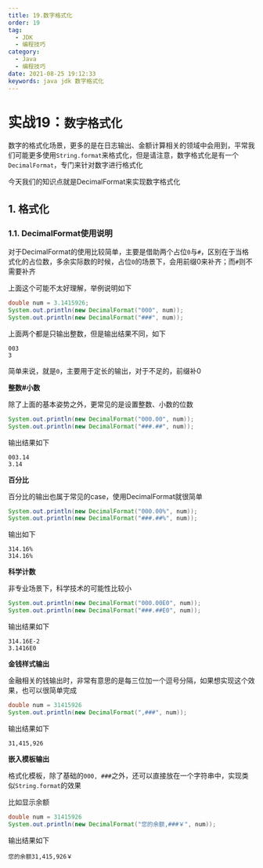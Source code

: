 ```yaml
---
title: 19.数字格式化
order: 19
tag:
  - JDK
  - 编程技巧
category:
  - Java
  - 编程技巧
date: 2021-08-25 19:12:33
keywords: java jdk 数字格式化
---
```


# 实战19：**`数字格式化`**

数字的格式化场景，更多的是在日志输出、金额计算相关的领域中会用到，平常我们可能更多使用`String.format`来格式化，但是请注意，数字格式化是有一个`DecimalFormat`，专门来针对数字进行格式化

今天我们的知识点就是DecimalFormat来实现数字格式化

<!-- more -->

## 1. 格式化

### 1.1. DecimalFormat使用说明

对于DecimalFormat的使用比较简单，主要是借助两个占位`0`与`#`，区别在于当格式化的占位数，多余实际数的时候，占位`0`的场景下，会用前缀0来补齐；而`#`则不需要补齐

上面这个可能不太好理解，举例说明如下

```java
double num = 3.1415926;
System.out.println(new DecimalFormat("000", num));
System.out.println(new DecimalFormat("###", num));
```

上面两个都是只输出整数，但是输出结果不同，如下

```
003
3
```

简单来说，就是`0`，主要用于定长的输出，对于不足的，前缀补0


**整数#小数**

除了上面的基本姿势之外，更常见的是设置整数、小数的位数

```java
System.out.println(new DecimalFormat("000.00", num));
System.out.println(new DecimalFormat("###.##", num));
```

输出结果如下

```
003.14
3.14
```

**百分比**

百分比的输出也属于常见的case，使用DecimalFormat就很简单

```java
System.out.println(new DecimalFormat("000.00%", num));
System.out.println(new DecimalFormat("###.##%", num));
```

输出如下

```
314.16%
314.16%
````

**科学计数**

非专业场景下，科学技术的可能性比较小

```java
System.out.println(new DecimalFormat("000.00E0", num));
System.out.println(new DecimalFormat("###.##E0", num));
```

输出结果如下

```
314.16E-2
3.1416E0
```

**金钱样式输出**

金融相关的钱输出时，非常有意思的是每三位加一个逗号分隔，如果想实现这个效果，也可以很简单完成

```java
double num = 31415926
System.out.println(new DecimalFormat(",###", num));
```

输出结果如下

```
31,415,926
```

**嵌入模板输出**

格式化模板，除了基础的`000, ###`之外，还可以直接放在一个字符串中，实现类似`String.format`的效果

比如显示余额

```java
double num = 31415926
System.out.println(new DecimalFormat("您的余额,###￥", num));
```

输出结果如下

```
您的余额31,415,926￥
```

